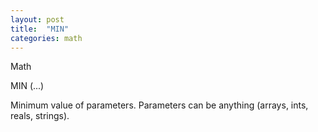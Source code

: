 ```yaml
---
layout: post
title:  "MIN"
categories: math
---
```

Math

MIN (...)

Minimum value of parameters. Parameters can be anything (arrays, ints, reals, strings).


